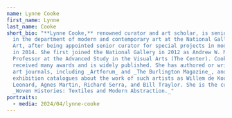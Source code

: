 ```yaml
---
name: Lynne Cooke
first_name: Lynne
last_name: Cooke
short_bio: "**Lynne Cooke,** renowned curator and art scholar, is senior curator
  in the department of modern and contemporary art at the National Gallery of
  Art, after being appointed senior curator for special projects in modern art
  in 2014. She first joined the National Gallery in 2012 as Andrew W. Mellon
  Professor at the Advanced Study in the Visual Arts (The Center). Cooke has
  received many awards and is widely published. She has authored or written for
  art journals, including _Artforum_ and _The Burlington Magazine_, and
  exhibition catalogues about the work of such artists as Willem de Kooning, Zoe
  Leonard, Agnes Martin, Richard Serra, and Bill Traylor. She is the curator of
  _Woven Histories: Textiles and Modern Abstraction._"
portraits:
  - media: 2024/04/lynne-cooke
---
```

